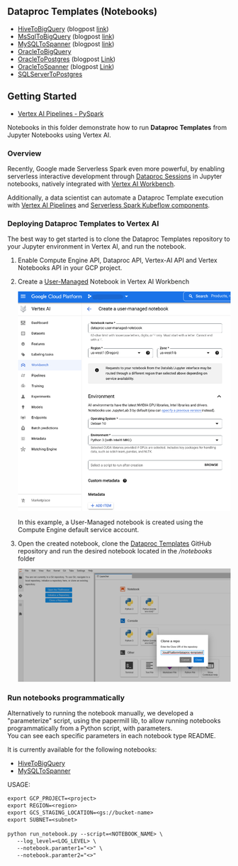 ## Dataproc Templates (Notebooks)

* [HiveToBigQuery](/notebooks/hive2bq#dataproc-template-to-migrate-hive-tables-to-bigquery-using-jupyter-notebooks) (blogpost [link](https://medium.com/google-cloud/hive-to-bigquery-move-data-efficiently-using-gcp-dataproc-serverless-ee30d35aaf03))
* [MsSqlToBigQuery](/notebooks/mssql2bq#jupyter-notebook-solution-for-migrating-mssql-sql-server-to-bigquery-dwh-using-dataproc-templates) (blogpost [link](https://medium.com/google-cloud/mssql-to-bigquery-migrate-efficiently-using-vertex-ai-notebook-and-gcp-dataproc-serverless-98358943568a))
* [MySQLToSpanner](/notebooks/mysql2spanner#jupyter-notebook-solution-for-migrating-mysql-database-to-cloud-spanner-using-dataproc-templates) (blogpost [link](https://medium.com/google-cloud/mysql-to-cloud-spanner-migrate-mysql-database-to-cloud-spanner-using-vertex-ai-notebooks-and-gcp-ad7d2ed8a317))
* [OracleToBigQuery](/notebooks/oracle2bq#jupyter-notebook-solution-for-migrating-oracle-database-to-bigquery-using-dataproc-templates)
* [OracleToPostgres](/notebooks/oracle2postgres#jupyter-notebook-solution-for-migrating-oracle-database-to-postgres-using-dataproc-templates)
(blogpost [Link](https://medium.com/google-cloud/oracle-to-postgresql-migrate-oracle-to-postgresql-using-vertex-ai-notebooks-and-gcp-dataproc-9924f3f5c51f))
* [OracleToSpanner](/notebooks/oracle2spanner#jupyter-notebook-solution-for-migrating-oracle-database-to-cloud-spanner-using-dataproc-templates) (blogpost [Link](https://medium.com/@surjitsh/oracle-to-cloud-spanner-migrate-oracle-database-to-cloud-spanner-using-vertex-ai-notebooks-and-gcp-49152ce7f4e8))
* [SQLServerToPostgres](/notebooks/mssql2postgresql#jupyter-notebook-solution-for-migrating-mssql-sql-server-to-postgres-database-using-dataproc-templates)

## Getting Started

* [Vertex AI Pipelines - PySpark](generic_notebook/vertex_pipeline_pyspark.ipynb)

Notebooks in this folder demonstrate how to run **Dataproc Templates** from Jupyter Notebooks using Vertex AI. 

### Overview

Recently, Google made Serverless Spark even more powerful, by enabling serverless interactive development through [Dataproc Sessions](https://cloud.google.com/blog/products/data-analytics/making-serverless-spark-even-more-powerful) in Jupyter notebooks, natively integrated with [Vertex AI Workbench](https://cloud.google.com/vertex-ai-workbench).  

Additionally, a data scientist can automate a Dataproc Template execution with [Vertex AI Pipelines](https://cloud.google.com/vertex-ai/docs/pipelines/introduction) and [Serverless Spark Kubeflow components](https://cloud.google.com/blog/topics/developers-practitioners/announcing-serverless-spark-components-vertex-ai-pipelines).  

### Deploying Dataproc Templates to Vertex AI

The best way to get started is to clone the Dataproc Templates repository to your Jupyter environment in Vertex AI, and run the notebook.  

1) Enable Compute Engine API, Dataproc API, Vertex-AI API and Vertex Notebooks API in your GCP project.
2) Create a [User-Managed](https://cloud.google.com/vertex-ai/docs/workbench/user-managed/introduction) 
Notebook in Vertex AI Workbench

   ![workbench](generic_notebook/images/create_notebook.png)

   In this example, a User-Managed notebook is created using the Compute Engine default service account.

3) Open the created notebook, clone the [Dataproc Templates](https://github.com/GoogleCloudPlatform/dataproc-templates) 
GitHub repository and run the desired notebook located in the */notebooks* folder

   ![clone](generic_notebook/images/clone_repository.png)

### Run notebooks programmatically

Alternatively to running the notebook manually, we developed a "parameterize" script, using the papermill lib, to allow running notebooks programmatically from a Python script, with parameters.  
You can see each specific parameters in each notebook type README.  

It is currently available for the following notebooks:

* [HiveToBigQuery](/notebooks/hive2bq#dataproc-template-to-migrate-hive-tables-to-bigquery-using-jupyter-notebooks)
* [MySQLToSpanner](/notebooks/mysql2spanner#jupyter-notebook-solution-for-migrating-mysql-database-to-cloud-spanner-using-dataproc-templates)

USAGE:  

```shell
export GCP_PROJECT=<project>
export REGION=<region>
export GCS_STAGING_LOCATION=<gs://bucket-name>
export SUBNET=<subnet>

python run_notebook.py --script=<NOTEBOOK_NAME> \
   --log_level=<LOG_LEVEL> \
   --notebook.paramter1="<>" \
   --notebook.paramter2="<>"
```

